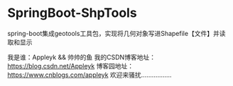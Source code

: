 # SpringBoot-ShpTools
spring-boot集成geotools工具包，实现将几何对象写进Shapefile【文件】并读取和显示


我是谁：Appleyk && 帅帅的鱼
我的CSDN博客地址：https://blog.csdn.net/Appleyk
博客园地址：https://www.cnblogs.com/appleyk
欢迎来骚扰.................

